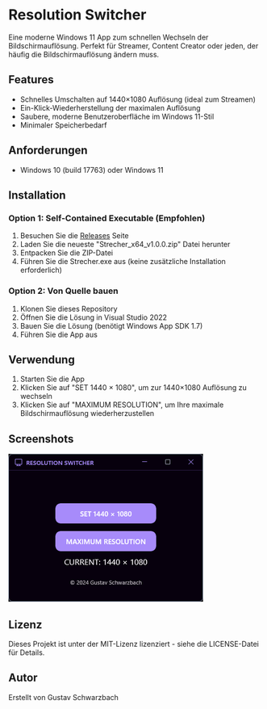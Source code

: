 # Resolution Switcher

Eine moderne Windows 11 App zum schnellen Wechseln der Bildschirmauflösung. Perfekt für Streamer, Content Creator oder jeden, der häufig die Bildschirmauflösung ändern muss.

## Features

- Schnelles Umschalten auf 1440×1080 Auflösung (ideal zum Streamen)
- Ein-Klick-Wiederherstellung der maximalen Auflösung
- Saubere, moderne Benutzeroberfläche im Windows 11-Stil
- Minimaler Speicherbedarf

## Anforderungen

- Windows 10 (build 17763) oder Windows 11

## Installation

### Option 1: Self-Contained Executable (Empfohlen)
1. Besuchen Sie die [Releases](https://github.com/Gustav04szb/resolution-switcher/releases) Seite
2. Laden Sie die neueste "Strecher_x64_v1.0.0.zip" Datei herunter
3. Entpacken Sie die ZIP-Datei
4. Führen Sie die Strecher.exe aus (keine zusätzliche Installation erforderlich)

### Option 2: Von Quelle bauen
1. Klonen Sie dieses Repository
2. Öffnen Sie die Lösung in Visual Studio 2022
3. Bauen Sie die Lösung (benötigt Windows App SDK 1.7)
4. Führen Sie die App aus

## Verwendung

1. Starten Sie die App
2. Klicken Sie auf "SET 1440 × 1080", um zur 1440×1080 Auflösung zu wechseln
3. Klicken Sie auf "MAXIMUM RESOLUTION", um Ihre maximale Bildschirmauflösung wiederherzustellen

## Screenshots

![Resolution Switcher App](img/AppImg.png)

## Lizenz

Dieses Projekt ist unter der MIT-Lizenz lizenziert - siehe die LICENSE-Datei für Details.

## Autor

Erstellt von Gustav Schwarzbach 
